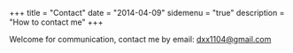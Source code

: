 +++
title = "Contact"
date = "2014-04-09"
sidemenu = "true"
description = "How to contact me"
+++

Welcome for communication, contact me by email: [dxx1104@gmail.com](mailto:dxx1104@gmail.com)
